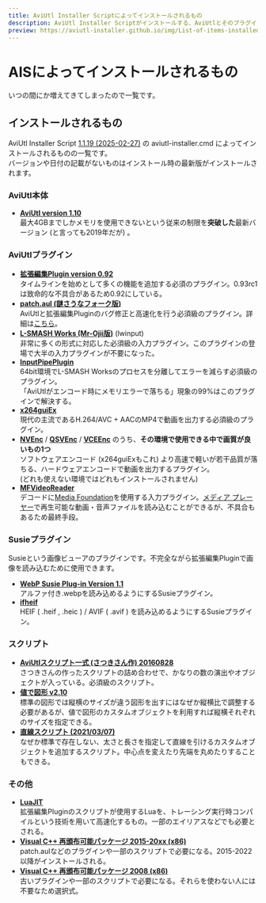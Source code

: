 ```yaml
---
title: AviUtl Installer Scriptによってインストールされるもの
description: AviUtl Installer Scriptがインストールする、AviUtlとそのプラグインやスクリプトなどの一覧です。
preview: https://aviutl-installer.github.io/img/List-of-items-installed-by-AviUtl-Installer-Script-ja/ogp.png
---
```


# AISによってインストールされるもの

いつの間にか増えてきてしまったので一覧です。

## インストールされるもの
AviUtl Installer Script [1.1.19 (2025-02-27)](https://github.com/menndouyukkuri/aviutl-installer-script/releases/tag/v1.1.19) の aviutl-installer.cmd によってインストールされるものの一覧です。\
バージョンや日付の記載がないものはインストール時の最新版がインストールされます。

### AviUtl本体
- **[AviUtl version 1.10](https://spring-fragrance.mints.ne.jp/aviutl/#:~:text=%E2%98%85%20%E3%83%80%E3%82%A6%E3%83%B3%E3%83%AD%E3%83%BC%E3%83%89%20%E2%98%85-,AviUtl,-aviutl110.zip%09version1.10%092019/10/3)**\
最大4GBまでしかメモリを使用できないという従来の制限を**突破した**最新バージョン (と言っても2019年だが) 。

### AviUtlプラグイン
- **[拡張編集Plugin version 0.92](http://spring-fragrance.mints.ne.jp/aviutl/#:~:text=%E3%83%90%E3%83%BC%E3%82%B8%E3%83%A7%E3%83%B3%E3%81%AF%E3%81%93%E3%81%A1%E3%82%89-,%E6%8B%A1%E5%BC%B5%E7%B7%A8%E9%9B%86Plugin,-%E5%8B%95%E7%94%BB%E3%80%81%E9%9D%99%E6%AD%A2%E7%94%BB)**\
タイムラインを始めとして多くの機能を追加する必須のプラグイン。0.93rc1は致命的な不具合があるため0.92にしている。
- **[patch.aul (謎さうなフォーク版)](https://github.com/nazonoSAUNA/patch.aul/releases/latest)**\
AviUtlと拡張編集Pluginのバグ修正と高速化を行う必須級のプラグイン。詳細は[こちら](https://scrapbox.io/nazosauna/patch.aul)。
- **[L-SMASH Works (Mr-Ojii版)](https://github.com/Mr-Ojii/L-SMASH-Works-Auto-Builds/releases/latest)** (lwinput)\
非常に多くの形式に対応した必須級の入力プラグイン。このプラグインの登場で大半の入力プラグインが不要になった。
- **[InputPipePlugin](https://github.com/amate/InputPipePlugin/releases/latest)**\
64bit環境でL-SMASH Worksのプロセスを分離してエラーを減らす必須級のプラグイン。\
「AviUtlがエンコード時にメモリエラーで落ちる」現象の99%はこのプラグインで解決する。
- **[x264guiEx](https://github.com/rigaya/x264guiEx/releases/latest)**\
現代の主流であるH.264/AVC + AACのMP4で動画を出力する必須級のプラグイン。
- **[NVEnc](https://github.com/rigaya/NVEnc/releases/latest)** / **[QSVEnc](https://github.com/rigaya/QSVEnc/releases/latest)** / **[VCEEnc](https://github.com/rigaya/VCEEnc/releases/latest)** のうち、**その環境で使用できる中で画質が良いもの1つ**\
ソフトウェアエンコード (x264guiExもこれ) より高速で軽いが若干品質が落ちる、ハードウェアエンコードで動画を出力するプラグイン。\
(どれも使えない環境ではどれもインストールされません)
- **[MFVideoReader](https://github.com/amate/MFVideoReader/releases/latest)**\
デコードに[Media Foundation](https://ja.wikipedia.org/wiki/Media_Foundation)を使用する入力プラグイン。[メディア プレーヤー](https://apps.microsoft.com/detail/9wzdncrfj3pt?hl=ja-jp&gl=JP)で再生可能な動画・音声ファイルを読み込むことができるが、不具合もあるため最終手段。

### Susieプラグイン
Susieという画像ビューアのプラグインです。不完全ながら拡張編集Pluginで画像を読み込むために使用できます。
- **[WebP Susie Plug-in Version 1.1](http://toro.d.dooo.jp/slplugin.html#iftwebp)**\
アルファ付き.webpを読み込めるようにするSusieプラグイン。
- **[ifheif](https://github.com/Mr-Ojii/ifheif/releases/latest)**\
HEIF ( .heif , .heic ) / AVIF ( .avif ) を読み込めるようにするSusieプラグイン。

### スクリプト
- **[AviUtlスクリプト一式 (さつきさん作) 20160828](https://bowlroll.net/file/3777)**\
さつきさんの作ったスクリプトの詰め合わせで、かなりの数の演出やオブジェクトが入っている。必須級のスクリプト。
- **[値で図形 v2.10](https://scrapbox.io/nanikani-shugo/Nagomiku%E8%87%AA%E4%BD%9C%E3%82%B9%E3%82%AF%E3%83%AA%E3%83%97%E3%83%88)**\
標準の図形では縦横のサイズが違う図形を出すにはなぜか縦横比で調整する必要があるが、値で図形のカスタムオブジェクトを利用すれば縦横それぞれのサイズを指定できる。
- **[直線スクリプト (2021/03/07)](https://ux.getuploader.com/tikubonn_aviutl/download/1)**\
なぜか標準で存在しない、太さと長さを指定して直線を引けるカスタムオブジェクトを追加するスクリプト。中心点を変えたり先端を丸めたりすることもできる。

### その他
- **[LuaJIT](https://github.com/Per-Terra/LuaJIT-Auto-Builds/releases/latest)**\
拡張編集Pluginのスクリプトが使用するLuaを、トレーシング実行時コンパイルという技術を用いて高速化するもの。一部のエイリアスなどでも必要とされる。
- **[Visual C++ 再頒布可能パッケージ 2015-20xx (x86)](https://learn.microsoft.com/ja-jp/cpp/windows/latest-supported-vc-redist)**\
patch.aulなどのプラグインや一部のスクリプトで必要になる。2015-2022以降がインストールされる。
- **[Visual C++ 再頒布可能パッケージ 2008 (x86)](https://learn.microsoft.com/ja-jp/cpp/windows/latest-supported-vc-redist)**\
古いプラグインや一部のスクリプトで必要になる。それらを使わない人には不要なため選択式。
